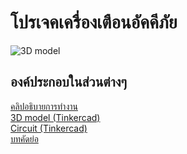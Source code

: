 # โปรเจคเครื่องเตือนอัคคีภัย
![3D model](https://media.discordapp.net/attachments/968353130456698920/973146993625014282/unknown.png?width=522&height=467)
## องค์ประกอบในส่วนต่างๆ
[คลิปอธิบายการทำงาน](https://youtu.be/RczLAhOn8mQ) <br />
[3D model (Tinkercad)](https://www.tinkercad.com/things/9dJDa00PfuI-brave-inari-kieran/edit?sharecode=xEL3PVbL9MfpgKcSCQBxsoa2uTUucZpVhN6w13ARcE4) <br />
[Circuit (Tinkercad)](https://www.tinkercad.com/things/1JWhkVPDTaq-compro/editel?sharecode=w3_e7aMYZ4OqBEj2gN6LaWCJ6fP1zC4WcrPHzOlwIO4) <br />
[บทคัดย่อ](https://docs.google.com/document/d/1KKm-Le60NvWJsfU4OzeuRN76uoDcDTdRkfmo2rcedeY/edit)
